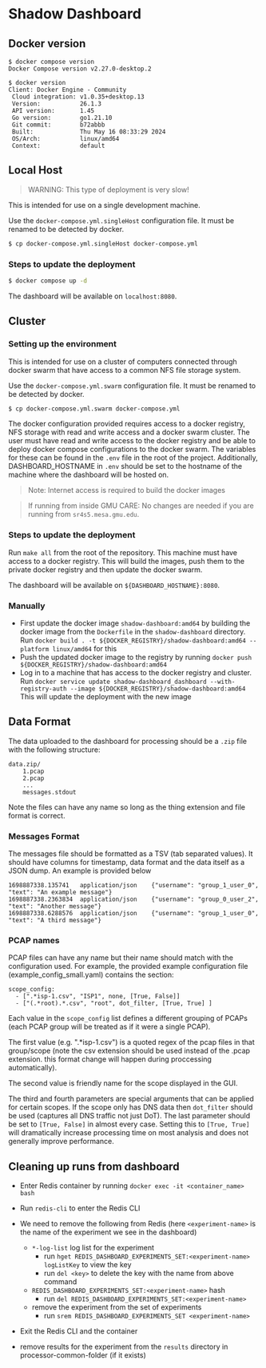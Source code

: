 # Shadow Dashboard

## Docker version

```
$ docker compose version
Docker Compose version v2.27.0-desktop.2
```

```
$ docker version
Client: Docker Engine - Community
 Cloud integration: v1.0.35+desktop.13
 Version:           26.1.3
 API version:       1.45
 Go version:        go1.21.10
 Git commit:        b72abbb
 Built:             Thu May 16 08:33:29 2024
 OS/Arch:           linux/amd64
 Context:           default
```

## Local Host

> WARNING: This type of deployment is very slow!

This is intended for use on a single development machine.

Use the `docker-compose.yml.singleHost` configuration file. It must be renamed to be detected by docker.
```bash
$ cp docker-compose.yml.singleHost docker-compose.yml
```

### Steps to update the deployment

```bash
$ docker compose up -d
```

The dashboard will be available on `localhost:8080`.

## Cluster

###  Setting up the environment 

This is intended for use on a cluster of computers connected through docker swarm that have access to a common NFS file storage system.

Use the `docker-compose.yml.swarm` configuration file. It must be renamed to be detected by docker.
```bash
$ cp docker-compose.yml.swarm docker-compose.yml
```

The docker configuration provided requires access to a docker registry, NFS storage with read and write access and a docker swarm cluster. The user must have read and write access to the docker registry and be able to deploy docker compose configurations to the docker swarm. The variables for these can be found in the `.env` file in the root of the project. Additionally, DASHBOARD_HOSTNAME in `.env` should be set to the hostname of the machine where the dashboard will be hosted on.

> Note: Internet access is required to build the docker images

> If running from inside GMU CARE: No changes are needed if you are running from `sr4s5.mesa.gmu.edu`.

### Steps to update the deployment

Run `make all` from the root of the repository. This machine must have access to a docker registry. This will build the images, push them to the private docker registry and then update the docker swarm.

The dashboard will be available on `${DASHBOARD_HOSTNAME}:8080`.

### Manually

- First update the docker image `shadow-dashboard:amd64` by building the docker image from the `Dockerfile` in the `shadow-dashboard` directory. Run `docker build . -t ${DOCKER_REGISTRY}/shadow-dashboard:amd64 --platform linux/amd64` for this
- Push the updated docker image to the registry by running `docker push ${DOCKER_REGISTRY}/shadow-dashboard:amd64`
- Log in to a machine that has access to the docker registry and cluster. Run `docker service update shadow-dashboard_dashboard --with-registry-auth --image ${DOCKER_REGISTRY}/shadow-dashboard:amd64` This will update the deployment with the new image

## Data Format 

The data uploaded to the dashboard for processing should be a `.zip` file with the following structure:

```
data.zip/
    1.pcap
    2.pcap
    ...
    messages.stdout
```

Note the files can have any name so long as the thing extension and file format is correct.

### Messages Format

The messages file should be formatted as a TSV (tab separated values). It should have columns for timestamp, data format and the data itself as a JSON dump. An example is provided below

```
1698887338.135741   application/json	{"username": "group_1_user_0", "text": "An example message"}
1698887338.2363834	application/json	{"username": "group_0_user_2", "text": "Another message"}
1698887338.6288576	application/json	{"username": "group_1_user_0", "text": "A third message"}
```

### PCAP names

PCAP files can have any name but their name should match with the configuration used. For example, the provided example configuration file (example_config_small.yaml) contains the section:
```
scope_config:
  - [".*isp-1.csv", "ISP1", none, [True, False]]
  - ["(.*root).*.csv", "root", dot_filter, [True, True] ]
```

Each value in the `scope_config` list defines a different grouping of PCAPs (each PCAP group will be treated as if it were a single PCAP). 

The first value (e.g. ".*isp-1.csv") is a quoted regex of the pcap files in that group/scope (note the csv extension should be used instead of the .pcap extension. this format change will happen during proccessing automatically).

The second value is friendly name for the scope displayed in the GUI. 

The third and fourth parameters are special arguments that can be applied for certain scopes. If the scope only has DNS data then `dot_filter` should be used (captures all DNS traffic not just DoT). The last parameter should be set to `[True, False]` in almost every case. Setting this to `[True, True]` will dramatically increase processing time on most analysis and does not generally improve performance.

## Cleaning up runs from dashboard

- Enter Redis container by running `docker exec -it <container_name> bash`
- Run `redis-cli` to enter the Redis CLI
- We need to remove the following from Redis (here `<experiment-name>` is the name of the experiment we see in the dashboard)

  - `*-log-list` log list for the experiment
    - run `hget REDIS_DASHBOARD_EXPERIMENTS_SET:<experiment-name> logListKey` to view the key
    - run `del <key>` to delete the key with the name from above command
  - `REDIS_DASHBOARD_EXPERIMENTS_SET:<experiment-name>` hash
    - run `del REDIS_DASHBOARD_EXPERIMENTS_SET:<experiment-name>`
  - remove the experiment from the set of experiments
    - run `srem REDIS_DASHBOARD_EXPERIMENTS_SET <experiment-name>`

- Exit the Redis CLI and the container
- remove results for the experiment from the `results` directory in processor-common-folder (if it exists)
